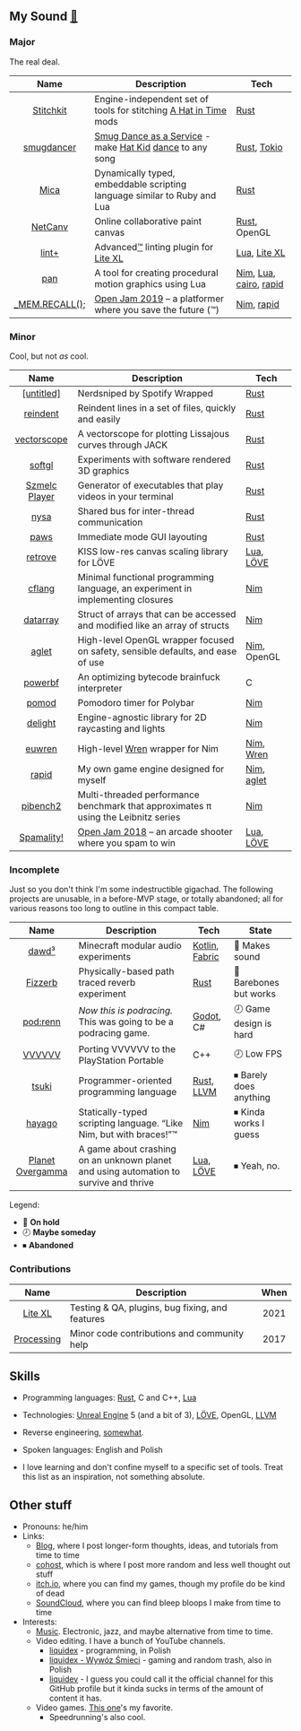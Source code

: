 <!--
  NOTE: If you're reading this and are afraid any of the links lead to rick rolls,
  here's an actual rick roll for you to compare the links against: https://www.youtube.com/watch?v=dQw4w9WgXcQ
  Cheers!

  And don't blame me if you click the link. It's your fault. You're on the internet.
  You should learn to recognize the forbidden link on first sight.
-->

## My Sound [🎵](https://www.youtube.com/watch?v=OzoFHatryJQ)

### Major

The real deal.

| Name | Description | Tech |
| :-: | --- | --- |
| [Stitchkit](https://github.com/abyteintime/stitchkit) | Engine-independent set of tools for stitching [A Hat in Time](https://hatintime.com) mods | [Rust] |
| [smugdancer](https://github.com/liquidev/smugdancer) | [Smug Dance as a Service](https://liquidev.net/smugdancer) - make [Hat Kid](https://hatintime.com) [dance](https://www.youtube.com/watch?v=SHvhps47Lmc) to any song | [Rust], [Tokio] |
| [Mica](https://github.com/liquidev/mica) | Dynamically typed, embeddable scripting language similar to Ruby and Lua | [Rust] |
| [NetCanv](https://github.com/liquidev/netcanv) | Online collaborative paint canvas | [Rust], OpenGL |
| [lint+](https://github.com/liquidev/lintplus) | Advanced[™](https://www.youtube.com/watch?v=S-3wEC6Fj_8) linting plugin for [Lite XL] | [Lua], [Lite XL] |
| [pan](https://github.com/liquidev/pan) | A tool for creating procedural motion graphics using Lua | [Nim], [Lua], [cairo], [rapid] |
| [\_MEM.RECALL();](https://github.com/liquidev/memrecall) | [Open Jam 2019](https://itch.io/jam/open-jam-2019) – a platformer where you save the future (™) | [Nim], [rapid] |

### Minor

Cool, but not _as_ cool.

| Name | Description | Tech |
| :-: | --- | --- |
| [[untitled]](https://github.com/liquidev/nerdsniped-by-spotify-wrapped) | Nerdsniped by Spotify Wrapped | [Rust] |
| [reindent](https://github.com/liquidev/reindent) | Reindent lines in a set of files, quickly and easily | [Rust] |
| [vectorscope](https://github.com/liquidev/vectorscope) | A vectorscope for plotting Lissajous curves through JACK | [Rust] |
| [softgl](https://github.com/liquidev/softgl) | Experiments with software rendered 3D graphics | [Rust] |
| [Szmelc Player](https://github.com/liquidev/szmelc-player) | Generator of executables that play videos in your terminal | [Rust] | 
| [nysa](https://github.com/liquidev/nysa) | Shared bus for inter-thread communication | [Rust] |
| [paws](https://github.com/liquidev/paws) | Immediate mode GUI layouting | [Rust] |
| [retrove](https://github.com/liquidev/retrove) | KISS low-res canvas scaling library for LÖVE | [Lua], [LÖVE] |
| [cflang](https://github.com/liquidev/cflang) | Minimal functional programming language, an experiment in implementing closures | [Nim] |
| [datarray](https://github.com/liquidev/datarray) | Struct of arrays that can be accessed and modified like an array of structs | [Nim] |
| [aglet] | High-level OpenGL wrapper focused on safety, sensible defaults, and ease of use | [Nim], OpenGL |
| [powerbf](https://github.com/liquidev/powerbf) | An optimizing bytecode brainfuck interpreter | C |
| [pomod](https://github.com/liquidev/pomod) | Pomodoro timer for Polybar | [Nim] |
| [delight](https://github.com/liquidev/delight) | Engine-agnostic library for 2D raycasting and lights | [Nim] |
| [euwren](https://github.com/liquidev/euwren) | High-level [Wren] wrapper for Nim | [Nim], [Wren] |
| [rapid] | My own game engine designed for myself | [Nim], [aglet] |
| [pibench2](https://github.com/liquidev/pibench2) | Multi-threaded performance benchmark that approximates π using the Leibnitz series | [Nim] |
| [Spamality!](https://github.com/liquidev/spamality) | [Open Jam 2018](https://itch.io/jam/open-jam-2018) – an arcade shooter where you spam to win | [Lua], [LÖVE] |

### Incomplete

Just so you don't think I'm some indestructible gigachad. The following projects are unusable, in a before-MVP stage, or totally abandoned; all for various reasons too long to outline in this compact table.

| Name | Description | Tech | State
| :-: | --- | --- | --- |
| [dawd³](https://github.com/liquidev/dawd3) | Minecraft modular audio experiments | [Kotlin], [Fabric] | 🤚 Makes sound |
| [Fizzerb](https://github.com/liquidev/fizzerb) | Physically-based path traced reverb experiment | [Rust] | 🤚 Barebones but works |
| [pod:renn](https://github.com/liquidev/podrenn) | _Now this is podracing._ This was going to be a podracing game. | [Godot], C# | 🕗 Game design is hard |
| [VVVVVV](https://github.com/liquidev/VVVVVV) | Porting VVVVVV to the PlayStation Portable | C++ | 🕗 Low FPS |
| [tsuki](https://github.com/liquidev/tsuki) | Programmer-oriented programming language | [Rust], [LLVM] | ⏹ Barely does anything |
| [hayago](https://github.com/liquidev/hayago) | Statically-typed scripting language. “Like Nim, but with braces!”™ | [Nim] | ⏹ Kinda works I guess |
| [Planet Overgamma](https://github.com/liquidev/planet-overgamma) | A game about crashing on an unknown planet and using automation to survive and thrive | [Lua], [LÖVE] | ⏹ Yeah, no. |

Legend:
- 🤚 **On hold**
- 🕗 **Maybe someday**
- ⏹ **Abandoned**

### Contributions

| Name | Description | When |
| :-: | --- | :-:
| [Lite XL] | Testing & QA, plugins, bug fixing, and features | 2021 |
| [Processing] | Minor code contributions and community help | 2017 |

  [Godot]: https://godotengine.org/
  [Fabric]: https://fabricmc.net/
  [Kotlin]: https://kotlinlang.org/
  [pixels]: https://github.com/parasyte/pixels
  [Lite XL]: https://lite-xl.com/
  [cairo]: https://www.cairographics.org/
  [rapid]: https://github.com/liquidev/rapid
  [LÖVE]: https://love2d.org
  [GLFW]: https://glfw.org
  [Wren]: https://wren.io
  [aglet]: https://github.com/liquidev/aglet
  [LLVM]: https://llvm.org
  [Tokio]: https://github.com/tokio-rs/tokio
  [Druid]: https://github.com/linebender/druid/
  [Processing]: https://processing.org/

## Skills

- Programming languages: [Rust], C and C++, [Lua]
- Technologies: [Unreal Engine] 5 (and a bit of 3), [LÖVE], OpenGL, [LLVM]
- Reverse engineering, [somewhat](https://github.com/liquidev/abit).
- Spoken languages: English and Polish
- I love learning and don't confine myself to a specific set of tools. Treat this list as an inspiration, not something absolute.

  [Nim]: https://nim-lang.org
  [Rust]: https://rust-lang.org
  [Lua]: https://lua.org
  [Unreal Engine]: https://www.unrealengine.com/

## Other stuff

- Pronouns: he/him
- Links:
  - [Blog](https://liquidev.net), where I post longer-form thoughts, ideas, and tutorials from time to time
  - [cohost](https://cohost.org/liquidev), which is where I post more random and less well thought out stuff
  - [itch.io](https://liquidev.itch.io/), where you can find my games, though my profile do be kind of dead
  - [SoundCloud](https://soundcloud.com/daknus), where you can find bleep bloops I make from time to time
- Interests:
  - [Music](https://listenbrainz.org/user/liquidev). Electronic, jazz, and maybe alternative from time to time.
  - Video editing. I have a bunch of YouTube channels.
    - [liquidex](https://www.youtube.com/@liquidexw) - programming, in Polish
    - [liquidex - Wywóz Śmieci](https://www.youtube.com/@liquidexspzoo) - gaming and random trash, <!-- the channel name is literally "garbage disposal" --> also in Polish
    - [liquidev](https://www.youtube.com/@liquidev) - I guess you could call it the official channel for this GitHub profile but it kinda sucks in terms of the amount of content it has.
  - Video games. [This one](https://hatintime.com)'s my favorite.
    - Speedrunning's also cool.

<!-- hello there lurker! glad to see you.
     <del>i didn't put any easter eggs here yet, check back later.</del>
     in case you're reading this, stay tuned for Polaris, but keep this a secret. ❤️ love from Poland -->

